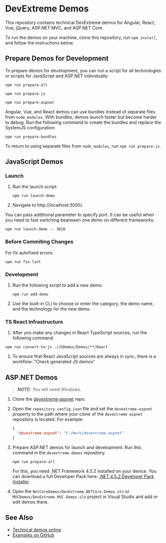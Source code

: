 # DevExtreme Demos
 
This repository contains technical DevExtreme demos for Angular, React, Vue, jQuery, ASP.NET MVC, and ASP.NET Core.

To run the demos on your machine, clone this repository, run `npm install`, and follow the instructions below.

## Prepare Demos for Development

To prepare demos for development, you can run a script for all technologies or scripts for JavaScript and ASP.NET individually:

```
npm run prepare-all
```
```
npm run prepare-js
```
```
npm run prepare-aspnet
```

Angular, Vue, and React demos can use bundles instead of separate files from `node_modules`. With bundles, demos launch faster but become harder to debug. Run the following command to create the bundles and replace the SystemJS configuration:

```
npm run prepare-bundles
```

To return to using separate files from `node_modules`, run `npm run prepare-js`.


## JavaScript Demos

### Launch

1. Run the launch script:

    ```
    npm run launch-demo
    ```

1. Navigate to http://localhost:3000/.

You can pass additional parameter to specify port. It can be useful when you need to fast switching beatween one demo on different frameworks:

```
npm run launch-demo -- 3010
```

### Before Commiting Сhanges

For fix autofixed errors:

```
npm run fix-lint
```

### Development

1. Run the following script to add a new demo:

    ```
    npm run add-demo
    ```

1. Use the built-in CLI to choose or enter the category, the demo name, and the technology for the new demo.

### TS React Infrastructure

1. After you make any changes in React TypeScript sources, run the following command:  

```
npm run convert-to-js ./JSDemos/Demos/**/React
```

1. To ensure that React JavaScript sources are always in sync, there is a workflow: "Check generated JS demos"

## ASP.NET Demos

> **_NOTE:_** You will need Windows. 

1. Clone the [devextreme-aspnet](https://github.com/DevExpress/devextreme-aspnet) repo.

1. Open the `repository.config.json` file and set the `devextreme-aspnet` property to the path where your clone of the `devextreme-aspnet` repository is located. For example:

    ```json
    {
      "devextreme-aspnet": "C:/Work/devextreme-aspnet"
    }
    ```

1. Prepare ASP.NET demos for launch and development. Run this command in the `devextreme-demos` repository.
    ```
    npm run prepare-all
    ```
    For this, you need .NET Framework 4.5.2 installed on your device. You can download a full Developer Pack here: [.NET 4.5.2 Developer Pack Installer](https://dotnet.microsoft.com/en-us/download/dotnet-framework/thank-you/net452-developer-pack-offline-installer).

1. Open the `NetCoreDemos/DevExtreme.NETCore.Demos.sln` or `MVCDemos/DevExtreme.MVC.Demos.sln` project in Visual Studio and add or edit demos there.

## See Also

- [Technical demos online](https://js.devexpress.com/Demos/)
- [Examples on GitHub](https://github.com/DevExpress/DevExtreme-examples)
